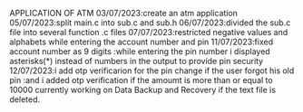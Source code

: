 APPLICATION OF ATM
03/07/2023:create an atm application
05/07/2023:split main.c into sub.c and sub.h
06/07/2023:divided the sub.c file into several function .c files
07/07/2023:restricted negative values and alphabets while entering the account number and pin
11/07/2023:fixed account number as 9 digits 
          :while entering the pin number i displayed asterisks(*) instead of numbers in the output to provide pin security
12/07/2023:i add otp verificarion for the pin change if the user forgot his old pin 
          :and i added otp verification if the amoumt is more than or equal to 10000
currently working on Data Backup and Recovery if the text file is deleted.         
